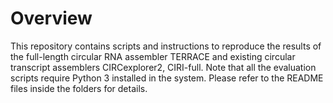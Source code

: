 # Overview

This repository contains scripts and instructions to reproduce the results of the full-length circular RNA assembler TERRACE and existing circular transcript assemblers CIRCexplorer2, CIRI-full.  Note that all the evaluation scripts require Python 3 installed in the system. Please refer to the README files inside the folders for details.